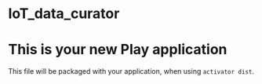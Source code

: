 # IoT_data_curator

This is your new Play application
=================================

This file will be packaged with your application, when using `activator dist`.
